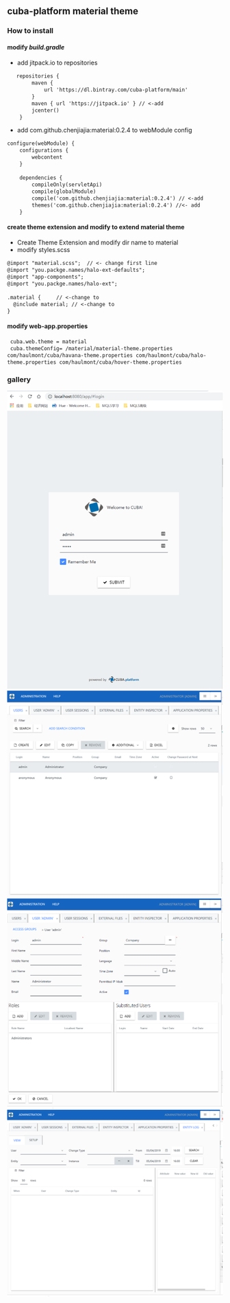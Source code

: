 ## cuba-platform material theme
### How to install

#### modify *build.gradle*
* add jitpack.io to repositories
```$groovy
   repositories {
        maven {
            url 'https://dl.bintray.com/cuba-platform/main'
        }
        maven { url 'https://jitpack.io' } // <-add
        jcenter()
    }
```
* add  com.github.chenjiajia:material:0.2.4 to webModule config
```$groovy
configure(webModule) {
    configurations {
        webcontent
    }

    dependencies {
        compileOnly(servletApi)
        compile(globalModule)
        compile('com.github.chenjiajia:material:0.2.4') // <-add
        themes('com.github.chenjiajia:material:0.2.4') //<- add
    }
```   
#### create theme extension and modify to extend material theme
* Create Theme Extension and modify dir name to material
* modify styles.scss
```$scss
@import "material.scss";  // <- change first line 
@import "you.packge.names/halo-ext-defaults";
@import "app-components";
@import "you.packge.names/halo-ext";

.material {     // <-change to 
  @include material; // <-change to
}
```   
#### modify web-app.properties
```$text
 cuba.web.theme = material
 cuba.themeConfig= /material/material-theme.properties com/haulmont/cuba/havana-theme.properties com/haulmont/cuba/halo-theme.properties com/haulmont/cuba/hover-theme.properties

```
### gallery

![login](img/login.png)
![user](img/user.png)
![userdetail](img/userdetail.png)
![entitylog.png](img/entitylog.png)


